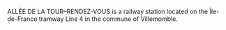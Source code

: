 ALLÉE DE LA TOUR–RENDEZ-VOUS is a railway station located on the Île-de-France tramway Line 4 in the commune of Villemomble.
